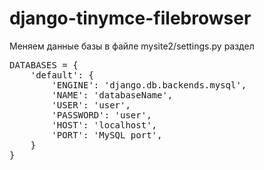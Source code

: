 # django-tinymce-filebrowser
Меняем данные базы в файле mysite2/settings.py раздел

<pre>
DATABASES = {
    'default': {
        'ENGINE': 'django.db.backends.mysql',
        'NAME': 'databaseName',
        'USER': 'user',
        'PASSWORD': 'user',
        'HOST': 'localhost',
        'PORT': 'MySQL port',
    }
}
</pre>
